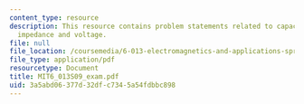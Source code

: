 ```yaml
---
content_type: resource
description: This resource contains problem statements related to capacitance, conductance,
  impedance and voltage.
file: null
file_location: /coursemedia/6-013-electromagnetics-and-applications-spring-2009/3a5abd06377d32dfc7345a54fdbbc898_MIT6_013S09_exam.pdf
file_type: application/pdf
resourcetype: Document
title: MIT6_013S09_exam.pdf
uid: 3a5abd06-377d-32df-c734-5a54fdbbc898
---
```

